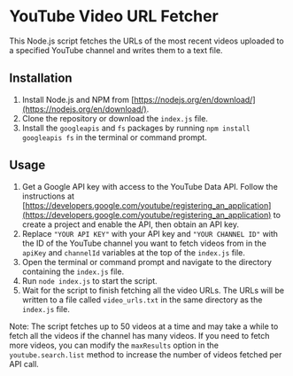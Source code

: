 # YouTube Video URL Fetcher

This Node.js script fetches the URLs of the most recent videos uploaded to a specified YouTube channel and writes them to a text file.

## Installation

1. Install Node.js and NPM from [https://nodejs.org/en/download/](https://nodejs.org/en/download/).
2. Clone the repository or download the `index.js` file.
3. Install the `googleapis` and `fs` packages by running `npm install googleapis fs` in the terminal or command prompt.

## Usage

1. Get a Google API key with access to the YouTube Data API. Follow the instructions at [https://developers.google.com/youtube/registering_an_application](https://developers.google.com/youtube/registering_an_application) to create a project and enable the API, then obtain an API key.
2. Replace `"YOUR API KEY"` with your API key and `"YOUR CHANNEL ID"` with the ID of the YouTube channel you want to fetch videos from in the `apiKey` and `channelId` variables at the top of the `index.js` file.
3. Open the terminal or command prompt and navigate to the directory containing the `index.js` file.
4. Run `node index.js` to start the script.
5. Wait for the script to finish fetching all the video URLs. The URLs will be written to a file called `video_urls.txt` in the same directory as the `index.js` file.

Note: The script fetches up to 50 videos at a time and may take a while to fetch all the videos if the channel has many videos. If you need to fetch more videos, you can modify the `maxResults` option in the `youtube.search.list` method to increase the number of videos fetched per API call.
